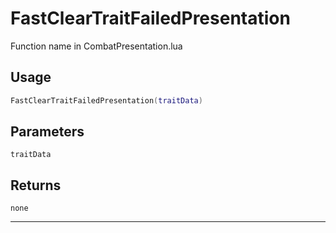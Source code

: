 # FastClearTraitFailedPresentation
Function name in CombatPresentation.lua
## Usage
```lua
FastClearTraitFailedPresentation(traitData)
```
## Parameters
`traitData`
## Returns
`none`

---